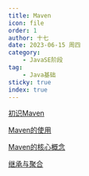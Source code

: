 ```yaml
---
title: Maven
icon: file
order: 1
author: 十七
date: 2023-06-15 周四
category:
	- JavaSE阶段
tag:
	- Java基础
sticky: true
index: true
---
```



[初识Maven](01_初识Maven/初识Maven.md)

[Maven的使用](02_Maven的使用/Maven的使用.md)

[Maven的核心概念](03_Maven的核心概念/Maven的核心概念.md)

[继承与聚合](04_继承与聚合/继承与聚合.md)
